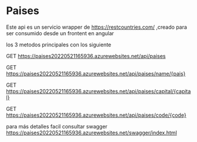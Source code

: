 # Paises
Este api es un servicio wrapper de https://restcountries.com/ ,creado para ser consumido desde un frontent en angular


los 3 metodos principales con los siguiente

GET
https://paises20220521165936.azurewebsites.net/api/paises

GET
https://paises20220521165936.azurewebsites.net/api/paises/name/{pais}

GET
https://paises20220521165936.azurewebsites.net/api/paises/capital/{capital}

GET
https://paises20220521165936.azurewebsites.net/api/paises/code/{code}


para más detalles facil consultar swagger
https://paises20220521165936.azurewebsites.net/swagger/index.html
